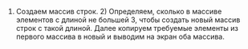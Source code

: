 1) Создаем массив строк. 2) Определяем, сколько в массиве элементов с длиной не большей 3, чтобы создать новый массив строк с такой длиной.
Далее копируем требуемые элементы из первого массива в новый и выводим на экран оба массива.